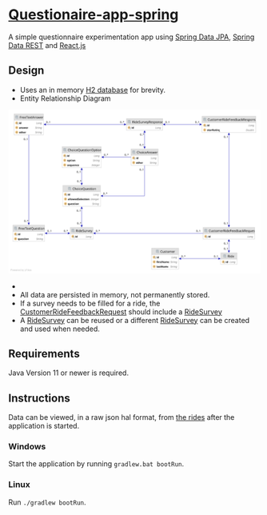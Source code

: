 # [Questionaire-app-spring](https://github.com/SpyrosKou/questionaire-app-spring)
A simple questionnaire experimentation app using [Spring Data JPA](https://spring.io/projects/spring-data-jpa), [Spring Data REST](https://spring.io/projects/spring-data-rest) and [React.js](https://reactjs.org)

## Design
- Uses an in memory [H2 database](http://www.h2database.com/html/main.html) for brevity. 
- Entity Relationship Diagram
  
<img src="https://raw.githubusercontent.com/SpyrosKou/questionaire-app-spring/main/questionaire-app-spring.svg">


- 
- All data are persisted in memory, not permanently stored.
- If a survey needs to be filled for a ride, the [CustomerRideFeedbackRequest](https://github.com/SpyrosKou/questionaire-app-spring/blob/main/src/main/java/eu/spyros/survey/model/CustomerRideFeedbackRequest.java) should include a [RideSurvey](https://github.com/SpyrosKou/questionaire-app-spring/blob/main/src/main/java/eu/spyros/survey/model/RideSurvey.java)
- A [RideSurvey](https://github.com/SpyrosKou/questionaire-app-spring/blob/main/src/main/java/eu/spyros/survey/model/RideSurvey.java)  can be reused or a different [RideSurvey](https://github.com/SpyrosKou/questionaire-app-spring/blob/main/src/main/java/eu/spyros/survey/model/RideSurvey.java)  can be created and used when needed.

## Requirements
Java Version 11 or newer is required.

## Instructions
Data can be viewed, in a raw json hal format, from [the rides](http://127.0.0.1:8080/rides) after the application is started.
### Windows
Start the application by running `gradlew.bat bootRun`.

### Linux
Run `./gradlew bootRun`. 